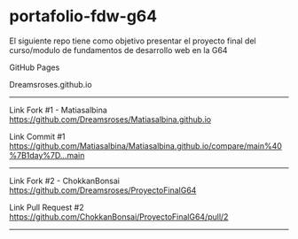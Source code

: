 # portafolio-fdw-g64
El siguiente repo tiene como objetivo presentar el proyecto final del curso/modulo de fundamentos de desarrollo web en la G64

GitHub Pages

Dreamsroses.github.io

______________________________________________


Link Fork #1 - Matiasalbina
https://github.com/Dreamsroses/Matiasalbina.github.io


Link Commit #1
https://github.com/Matiasalbina/Matiasalbina.github.io/compare/main%40%7B1day%7D...main

_______

Link Fork #2 - ChokkanBonsai
https://github.com/Dreamsroses/ProyectoFinalG64


Link Pull Request #2
https://github.com/ChokkanBonsai/ProyectoFinalG64/pull/2


______________________________________________

